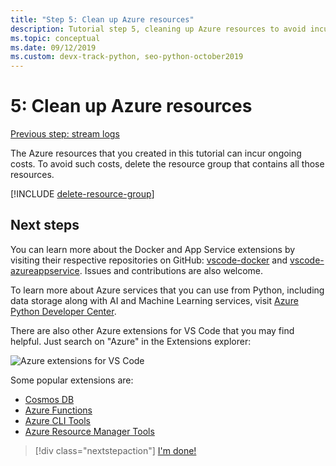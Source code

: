 ```yaml
---
title: "Step 5: Clean up Azure resources"
description: Tutorial step 5, cleaning up Azure resources to avoid incurring ongoing charges.
ms.topic: conceptual
ms.date: 09/12/2019
ms.custom: devx-track-python, seo-python-october2019
---
```


# 5: Clean up Azure resources

[Previous step: stream logs](tutorial-deploy-containers-04.md)

The Azure resources that you created in this tutorial can incur ongoing costs. To avoid such costs, delete the resource group that contains all those resources.

[!INCLUDE [delete-resource-group](includes/delete-resource-group.md)]

## Next steps

You can learn more about the Docker and App Service extensions by visiting their respective repositories on GitHub: [vscode-docker](https://github.com/Microsoft/vscode-docker) and [vscode-azureappservice](https://github.com/Microsoft/vscode-azureappservice). Issues and contributions are also welcome.

To learn more about Azure services that you can use from Python, including data storage along with AI and Machine Learning services, visit [Azure Python Developer Center](/python/azure/?preserve-view=true&view=azure-python).

There are also other Azure extensions for VS Code that you may find helpful. Just search on "Azure" in the Extensions explorer:

![Azure extensions for VS Code](media/deploy-containers/azure-extensions-for-visual-studio-code.png)

Some popular extensions are:

- [Cosmos DB](https://marketplace.visualstudio.com/items?itemName=ms-azuretools.vscode-cosmosdb)
- [Azure Functions](https://marketplace.visualstudio.com/items?itemName=ms-azuretools.vscode-azurefunctions)
- [Azure CLI Tools](https://marketplace.visualstudio.com/items?itemName=ms-vscode.azurecli)
- [Azure Resource Manager Tools](https://marketplace.visualstudio.com/items?itemName=msazurermtools.azurerm-vscode-tools)

> [!div class="nextstepaction"]
> [I'm done!](/python/azure/?preserve-view=true&view=azure-python)